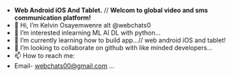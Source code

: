 -   **Web Android iOS And Tablet.**
// **Welcom to global video and sms communication platform!**
- 👋 Hi, I’m Kelvin Osayemwenre alt @webchats0
- 👀 I’m interested inlearning  ML AI DL with python...
- 🌱 I’m currently learning how to build app...// web android iOS and tablet!
- 💞️ I’m looking to collaborate on github with like minded developers...
- 📫 How to reach me:
-   Email- webchats00@gmail.com ...

<!---
webchats0/webchats0 is a ✨ special ✨ repository because its `README.md` (this file) appears on your GitHub profile.
You can click the Preview link to take a look at your changes.
--->

